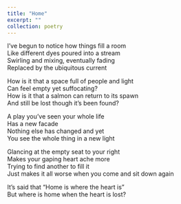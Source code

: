 ```yaml
---
title: "Home"
excerpt: ""
collection: poetry
---
```

I’ve begun to notice how things fill a room  
Like different dyes poured into a stream  
Swirling and mixing, eventually fading  
Replaced by the ubiquitous current

How is it that a space full of people and light  
Can feel empty yet suffocating?  
How is it that a salmon can return to its spawn  
And still be lost though it’s been found?

A play you’ve seen your whole life  
Has a new facade  
Nothing else has changed and yet  
You see the whole thing in a new light

Glancing at the empty seat to your right  
Makes your gaping heart ache more  
Trying to find another to fill it  
Just makes it all worse when you come and sit down again

It’s said that “Home is where the heart is”  
But where is home when the heart is lost?
